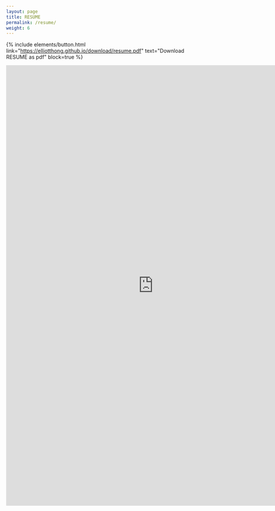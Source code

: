 ```yaml
---
layout: page
title: RESUME
permalink: /resume/
weight: 6
---
```


{% include elements/button.html link="https://elliotthong.github.io/download/resume.pdf" text="Download RESUME as pdf" block=true %}

<center>
	<iframe src="https://elliotthong.github.io/download/resume.pdf" style="width:800px; height:1200px;" frameborder="0"></iframe>
</center>